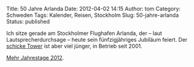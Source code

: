Title: 50 Jahre Arlanda
Date: 2012-04-02 14:15
Author: tom
Category: Schweden
Tags: Kalender, Reisen, Stockholm
Slug: 50-jahre-arlanda
Status: published

Ich sitze gerade am Stockholmer Flughafen Arlanda, der – laut
Lautsprecherdurchsage – heute sein fünfzigjähriges Jubiläum feiert. Der
[schicke Tower](https://sv.wikipedia.org/wiki/Arlandatornet) ist aber
viel jünger, in Betrieb seit 2001.

[Mehr Jahrestage
2012](http://www.fiket.de/2012/01/10/jubileumsjahr-2012/).

